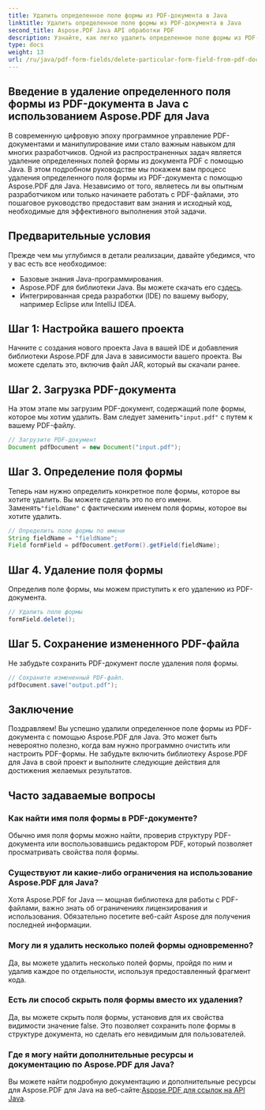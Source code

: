 ```yaml
---
title: Удалить определенное поле формы из PDF-документа в Java
linktitle: Удалить определенное поле формы из PDF-документа в Java
second_title: Aspose.PDF Java API обработки PDF
description: Узнайте, как легко удалить определенное поле формы из PDF-документа на Java с помощью Aspose.PDF для Java. Предоставляется пошаговое руководство и исходный код.
type: docs
weight: 13
url: /ru/java/pdf-form-fields/delete-particular-form-field-from-pdf-document-in-java/
---
```


## Введение в удаление определенного поля формы из PDF-документа в Java с использованием Aspose.PDF для Java

В современную цифровую эпоху программное управление PDF-документами и манипулирование ими стало важным навыком для многих разработчиков. Одной из распространенных задач является удаление определенных полей формы из документа PDF с помощью Java. В этом подробном руководстве мы покажем вам процесс удаления определенного поля формы из PDF-документа с помощью Aspose.PDF для Java. Независимо от того, являетесь ли вы опытным разработчиком или только начинаете работать с PDF-файлами, это пошаговое руководство предоставит вам знания и исходный код, необходимые для эффективного выполнения этой задачи.

## Предварительные условия

Прежде чем мы углубимся в детали реализации, давайте убедимся, что у вас есть все необходимое:

- Базовые знания Java-программирования.
-  Aspose.PDF для библиотеки Java. Вы можете скачать его с[здесь](https://releases.aspose.com/pdf/java/).
- Интегрированная среда разработки (IDE) по вашему выбору, например Eclipse или IntelliJ IDEA.

## Шаг 1: Настройка вашего проекта

Начните с создания нового проекта Java в вашей IDE и добавления библиотеки Aspose.PDF для Java в зависимости вашего проекта. Вы можете сделать это, включив файл JAR, который вы скачали ранее.

## Шаг 2. Загрузка PDF-документа

 На этом этапе мы загрузим PDF-документ, содержащий поле формы, которое мы хотим удалить. Вам следует заменить`"input.pdf"` с путем к вашему PDF-файлу.

```java
// Загрузите PDF-документ
Document pdfDocument = new Document("input.pdf");
```

## Шаг 3. Определение поля формы

 Теперь нам нужно определить конкретное поле формы, которое вы хотите удалить. Вы можете сделать это по его имени. Заменять`"fieldName"` с фактическим именем поля формы, которое вы хотите удалить.

```java
// Определить поле формы по имени
String fieldName = "fieldName";
Field formField = pdfDocument.getForm().getField(fieldName);
```

## Шаг 4. Удаление поля формы

Определив поле формы, мы можем приступить к его удалению из PDF-документа.

```java
// Удалить поле формы
formField.delete();
```

## Шаг 5. Сохранение измененного PDF-файла

Не забудьте сохранить PDF-документ после удаления поля формы.

```java
// Сохраните измененный PDF-файл.
pdfDocument.save("output.pdf");
```

## Заключение

Поздравляем! Вы успешно удалили определенное поле формы из PDF-документа с помощью Aspose.PDF для Java. Это может быть невероятно полезно, когда вам нужно программно очистить или настроить PDF-формы. Не забудьте включить библиотеку Aspose.PDF для Java в свой проект и выполните следующие действия для достижения желаемых результатов.

## Часто задаваемые вопросы

### Как найти имя поля формы в PDF-документе?

Обычно имя поля формы можно найти, проверив структуру PDF-документа или воспользовавшись редактором PDF, который позволяет просматривать свойства поля формы.

### Существуют ли какие-либо ограничения на использование Aspose.PDF для Java?

Хотя Aspose.PDF for Java — мощная библиотека для работы с PDF-файлами, важно знать об ограничениях лицензирования и использования. Обязательно посетите веб-сайт Aspose для получения последней информации.

### Могу ли я удалить несколько полей формы одновременно?

Да, вы можете удалить несколько полей формы, пройдя по ним и удалив каждое по отдельности, используя предоставленный фрагмент кода.

### Есть ли способ скрыть поля формы вместо их удаления?

Да, вы можете скрыть поля формы, установив для их свойства видимости значение false. Это позволяет сохранить поле формы в структуре документа, но сделать его невидимым для пользователей.

### Где я могу найти дополнительные ресурсы и документацию по Aspose.PDF для Java?

 Вы можете найти подробную документацию и дополнительные ресурсы для Aspose.PDF для Java на веб-сайте:[Aspose.PDF для ссылок на API Java](https://reference.aspose.com/pdf/java/).